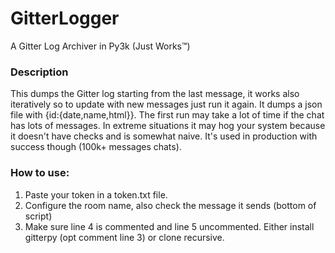 # GitterLogger
A Gitter Log Archiver in Py3k (Just Works™)

### Description

This dumps the Gitter log starting from the last message, it works also iteratively so to update with new messages just run it again. It dumps a json file with {id:{date,name,html}}. The first run may take a lot of time if the chat has lots of messages. In extreme situations it may hog your system because it doesn't have checks and is somewhat naive. It's used in production with success though (100k+ messages chats).

### How to use:
1. Paste your token in a token.txt file.
2. Configure the room name, also check the message it sends (bottom of script)
3. Make sure line 4 is commented and line 5 uncommented. Either install gitterpy (opt comment line 3) or clone recursive.
